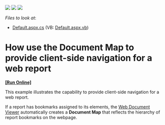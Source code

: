 <!-- default badges list -->
![](https://img.shields.io/endpoint?url=https://codecentral.devexpress.com/api/v1/VersionRange/128604356/10.1.4%2B)
[![](https://img.shields.io/badge/Open_in_DevExpress_Support_Center-FF7200?style=flat-square&logo=DevExpress&logoColor=white)](https://supportcenter.devexpress.com/ticket/details/E2336)
[![](https://img.shields.io/badge/📖_How_to_use_DevExpress_Examples-e9f6fc?style=flat-square)](https://docs.devexpress.com/GeneralInformation/403183)
<!-- default badges end -->
<!-- default file list -->
*Files to look at*:

* [Default.aspx.cs](./CS/WebDocumentMap/Default.aspx.cs) (VB: [Default.aspx.vb](./VB/WebDocumentMap/Default.aspx.vb))
<!-- default file list end -->
# How use the Document Map to provide client-side navigation for a web report
<!-- run online -->
**[[Run Online]](https://codecentral.devexpress.com/e2336)**
<!-- run online end -->


<p>This example illustrates the capability to provide client-side navigation for a web report.</p>
<p>If a report has bookmarks assigned to its elements, the <a href="https://documentation.devexpress.com/#XtraReports/CustomDocument17738">Web Document Viewer</a> automatically creates a <strong>Document Map</strong> that reflects the hierarchy of report bookmarks on the webpage.</p>

<br/>


